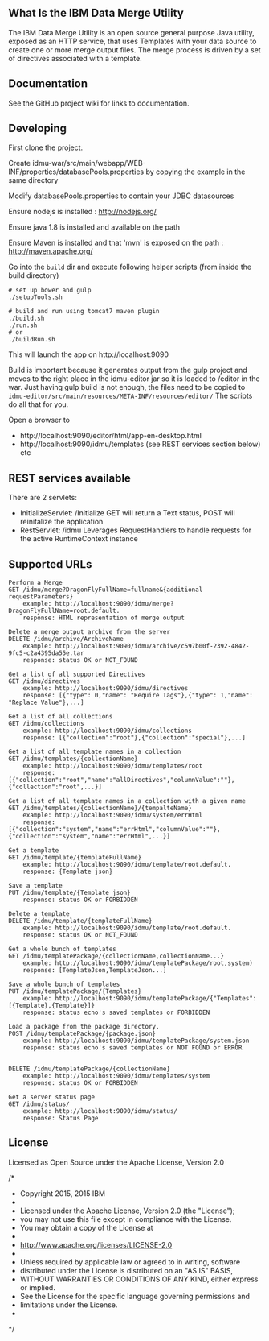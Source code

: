 ## What Is the IBM Data Merge Utility

The IBM Data Merge Utility is an open source general purpose Java utility, 
exposed as an HTTP service, that uses Templates with your data source to create 
one or more merge output files. The merge process is driven by a set of directives 
associated with a template. 

## Documentation

See the GitHub project wiki for links to documentation. 

## Developing
First clone the project.

Create idmu-war/src/main/webapp/WEB-INF/properties/databasePools.properties by copying the example in the same directory

Modify databasePools.properties to contain your JDBC datasources

Ensure nodejs is installed : http://nodejs.org/

Ensure java 1.8 is installed and available on the path

Ensure Maven is installed and that 'mvn' is exposed on the path : http://maven.apache.org/

Go into the `build` dir and execute following helper scripts (from inside the build directory)

    # set up bower and gulp
    ./setupTools.sh

    # build and run using tomcat7 maven plugin
    ./build.sh
    ./run.sh
    # or
    ./buildRun.sh

This will launch the app on http://localhost:9090

Build is important because it generates output from the gulp project and moves to the right place in the idmu-editor jar so it is loaded to /editor in the war.
Just having gulp build is not enough, the files need to be copied to `idmu-editor/src/main/resources/META-INF/resources/editor/`
The scripts do all that for you.

Open a browser to
- http://localhost:9090/editor/html/app-en-desktop.html
- http://localhost:9090/idmu/templates (see REST services section below)
etc



## REST services available
There are 2 servlets:
- InitializeServlet: /Initialize
  GET will return a Text status, POST will reinitalize the application
- RestServlet: /idmu
  Leverages RequestHandlers to handle requests for the active RuntimeContext instance

## Supported URLs
	Perform a Merge
    GET /idmu/merge?DragonFlyFullName=fullname&{additional requestParameters} 
    	example: http://localhost:9090/idmu/merge?DragonFlyFullName=root.default. 
    	response: HTML representation of merge output

	Delete a merge output archive from the server
    DELETE /idmu/archive/ArchiveName 
    	example: http://localhost:9090/idmu/archive/c597b00f-2392-4842-9fc5-c2a4395da55e.tar 
    	response: status OK or NOT_FOUND

	Get a list of all supported Directives
    GET /idmu/directives 
		example: http://localhost:9090/idmu/directives
    	response: [{"type": 0,"name": "Require Tags"},{"type": 1,"name": "Replace Value"},...]
    	
	Get a list of all collections
    GET /idmu/collections 
    	example: http://localhost:9090/idmu/collections
    	response: [{"collection":"root"},{"collection":"special"},...]
    
	Get a list of all template names in a collection
    GET /idmu/templates/{collectionName} 
    	example: http://localhost:9090/idmu/templates/root
        response: [{"collection":"root","name":"allDirectives","columnValue":""},{"collection":"root",...}]

	Get a list of all template names in a collection with a given name
    GET /idmu/templates/{collectionName}/{tempalteName}
    	example: http://localhost:9090/idmu/system/errHtml
        response: [{"collection":"system","name":"errHtml","columnValue":""},{"collection":"system","name":"errHtml",...}]

	Get a template
    GET /idmu/template/{templateFullName}
    	example: http://localhost:9090/idmu/template/root.default.
	    response: {Template json}

	Save a template
    PUT /idmu/template/{Template json}
    	response: status OK or FORBIDDEN

	Delete a template
    DELETE /idmu/template/{templateFullName} 
    	example: http://localhost:9090/idmu/template/root.default.
    	response: status OK or NOT_FOUND

	Get a whole bunch of templates
    GET /idmu/templatePackage/{collectionName,collectionName...} 
    	example: http://localhost:9090/idmu/templatePackage/root,system)
        response: [TemplateJson,TemplateJson...]

	Save a whole bunch of templates
    PUT /idmu/templatePackage/{Templates} 
    	example: http://localhost:9090/idmu/templatePackage/{"Templates":[{Template},{Template}]}
    	response: status echo's saved templates or FORBIDDEN

	Load a package from the package directory.
    POST /idmu/templatePackage/{package.json} 
    	example: http://localhost:9090/idmu/templatePackage/system.json
    	response: status echo's saved templates or NOT FOUND or ERROR

	
    DELETE /idmu/templatePackage/{collectionName} 
    	example: http://localhost:9090/idmu/templates/system
    	response: status OK or FORBIDDEN
    	
    Get a server status page
    GET /idmu/status/ 
    	example: http://localhost:9090/idmu/status/
    	response: Status Page
    	
    
## License

Licensed as Open Source under the Apache License, Version 2.0

/*
 * Copyright 2015, 2015 IBM
 * 
 * Licensed under the Apache License, Version 2.0 (the "License");
 * you may not use this file except in compliance with the License.
 * You may obtain a copy of the License at
 * 
 * http://www.apache.org/licenses/LICENSE-2.0
 * 
 * Unless required by applicable law or agreed to in writing, software
 * distributed under the License is distributed on an "AS IS" BASIS,
 * WITHOUT WARRANTIES OR CONDITIONS OF ANY KIND, either express or implied.
 * See the License for the specific language governing permissions and
 * limitations under the License.
 *
 */
